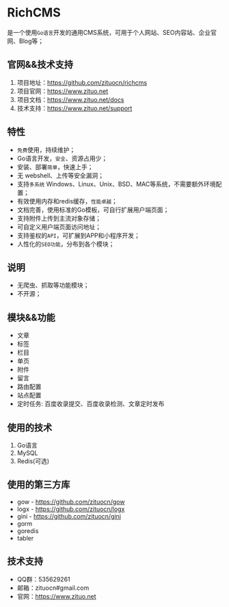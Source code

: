 # RichCMS

是一个使用`Go语言`开发的通用CMS系统，可用于个人网站、SEO内容站、企业官网、Blog等；

## 官网&&技术支持

1. 项目地址：https://github.com/zituocn/richcms
2. 项目官网：https://www.zituo.net
3. 项目文档：https://www.zituo.net/docs
4. 技术支持：https://www.zituo.net/support



## 特性

* `免费`使用，持续维护；
* Go语言开发，`安全`、资源占用少；
* 安装、部署`简单`，快速上手；
* 无 webshell、上传等安全漏洞；
* 支持`多系统` Windows、Linux、Unix、BSD、MAC等系统，不需要额外环境配置；
* 有效使用内存和redis缓存，`性能卓越`；
* 文档完善，使用标准的Go模板，可自行扩展用户端页面；
* 支持附件上传到主流对象存储；
* 可自定义用户端页面访问地址；
* 支持鉴权的`API`，可扩展到APP和小程序开发；
* 人性化的`SEO功能`，分布到各个模块；


## 说明
* 无爬虫、抓取等功能模块；
* 不开源；


## 模块&&功能
* 文章
* 标签
* 栏目
* 单页
* 附件
* 留言
* 路由配置
* 站点配置
* 定时任务: 百度收录提交、百度收录检测、文章定时发布


## 使用的技术

1. Go语言
2. MySQL
3. Redis(可选)


## 使用的第三方库

* gow - https://github.com/zituocn/gow
* logx - https://github.com/zituocn/logx
* gini  - https://github.com/zituocn/gini
* gorm 
* goredis
* tabler 

## 技术支持

* QQ群：535629261
* 邮箱：zituocn#gmail.com
* 官网：https://www.zituo.net 

